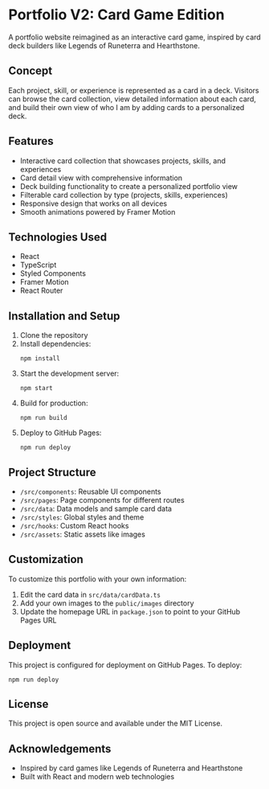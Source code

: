 # Portfolio V2: Card Game Edition

A portfolio website reimagined as an interactive card game, inspired by card deck builders like Legends of Runeterra and Hearthstone.

## Concept

Each project, skill, or experience is represented as a card in a deck. Visitors can browse the card collection, view detailed information about each card, and build their own view of who I am by adding cards to a personalized deck.

## Features

- Interactive card collection that showcases projects, skills, and experiences
- Card detail view with comprehensive information
- Deck building functionality to create a personalized portfolio view
- Filterable card collection by type (projects, skills, experiences)
- Responsive design that works on all devices
- Smooth animations powered by Framer Motion

## Technologies Used

- React
- TypeScript
- Styled Components
- Framer Motion
- React Router

## Installation and Setup

1. Clone the repository
2. Install dependencies:
   ```
   npm install
   ```
3. Start the development server:
   ```
   npm start
   ```
4. Build for production:
   ```
   npm run build
   ```
5. Deploy to GitHub Pages:
   ```
   npm run deploy
   ```

## Project Structure

- `/src/components`: Reusable UI components
- `/src/pages`: Page components for different routes
- `/src/data`: Data models and sample card data
- `/src/styles`: Global styles and theme
- `/src/hooks`: Custom React hooks
- `/src/assets`: Static assets like images

## Customization

To customize this portfolio with your own information:

1. Edit the card data in `src/data/cardData.ts`
2. Add your own images to the `public/images` directory
3. Update the homepage URL in `package.json` to point to your GitHub Pages URL

## Deployment

This project is configured for deployment on GitHub Pages. To deploy:

```
npm run deploy
```

## License

This project is open source and available under the MIT License.

## Acknowledgements

- Inspired by card games like Legends of Runeterra and Hearthstone
- Built with React and modern web technologies
